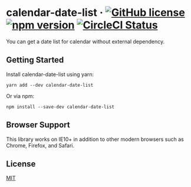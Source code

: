 # calendar-date-list &middot; [![GitHub license](https://img.shields.io/badge/license-MIT-blue.svg)](https://github.com/facebook/react/blob/main/LICENSE) [![npm version](https://img.shields.io/npm/v/calendar-date-list.svg?style=flat)](https://www.npmjs.com/package/calendar-date-list) [![CircleCI Status](https://circleci.com/gh/inureo/calendar-date-list.svg?style=shield)](https://circleci.com/gh/inureo/calendar-date-list)

You can get a date list for calendar without external dependency.

## Getting Started

Install calendar-date-list using yarn:

```
yarn add --dev calendar-date-list
```

Or via npm:

```
npm install --save-dev calendar-date-list
```

## Browser Support

This library works on IE10+ in addition to other modern browsers such as Chrome, Firefox, and Safari.

## License

[MIT](./blob/master/LICENSE.md)
